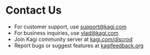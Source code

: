 # Contact Us

- For customer support, use [support@kagi.com](mailto:support@kagi.com)
- For business inquiries, use [vlad@kagi.com](mailto:vlad@kagi.com)
- Join Kagi community server at [kagi.com/discrod](https://kagi.com/discord)
- Report bugs or suggest features at [kagifeedback.org](https://kagifeedback.org)

